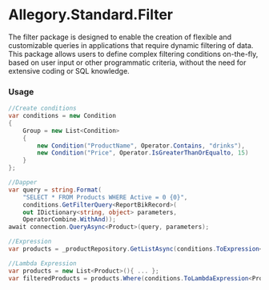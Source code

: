 # Allegory.Standard.Filter

The filter package is designed to enable the creation of flexible and customizable queries in applications that require dynamic filtering of data. This package allows users to define complex filtering conditions on-the-fly, based on user input or other programmatic criteria, without the need for extensive coding or SQL knowledge.

### Usage
```csharp
//Create conditions
var conditions = new Condition
{
    Group = new List<Condition>
    {
        new Condition("ProductName", Operator.Contains, "drinks"),
        new Condition("Price", Operator.IsGreaterThanOrEqualto, 15)
    }
};

//Dapper 
var query = string.Format(
    "SELECT * FROM Products WHERE Active = 0 {0}",
    conditions.GetFilterQuery<ReportBikRecord>(
	out IDictionary<string, object> parameters,
	OperatorCombine.WithAnd));
await connection.QueryAsync<Product>(query, parameters);

//Expression
var products = _productRepository.GetListAsync(conditions.ToExpression<Product>());

//Lambda Expression
var products = new List<Product>(){ ... };
var filteredProducts = products.Where(conditions.ToLambdaExpression<Product>());
```
